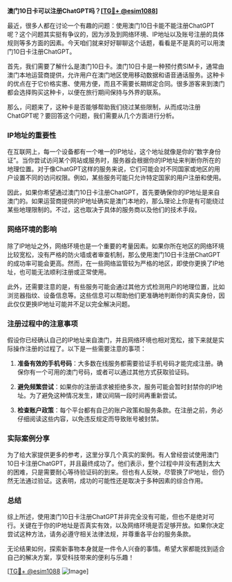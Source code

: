 **澳门10日卡可以注册ChatGPT吗？[[TG💪+ @esim1088](https://t.me/s/esim1088)]**

最近，很多人都在讨论一个有趣的问题：使用澳门10日卡能不能注册ChatGPT呢？这个问题其实挺有争议的，因为涉及到网络环境、IP地址以及账号注册的具体规则等多方面的因素。今天咱们就来好好聊聊这个话题，看看是不是真的可以用澳门10日卡注册ChatGPT。

首先，我们需要了解什么是澳门10日卡。澳门10日卡是一种预付费SIM卡，通常由澳门本地运营商提供，允许用户在澳门地区使用移动数据和语音通话服务。这种卡的优点在于它价格实惠、使用方便，而且不需要长期绑定合同。很多游客来到澳门都会选择购买这种卡，以便在旅行期间保持与外界的联系。

那么，问题来了，这种卡是否能够帮助我们绕过某些限制，从而成功注册ChatGPT呢？要回答这个问题，我们需要从几个方面进行分析。

### IP地址的重要性

在互联网上，每一个设备都有一个唯一的IP地址，这个地址就像是你的“数字身份证”。当你尝试访问某个网站或服务时，服务器会根据你的IP地址来判断你所在的地理位置。对于像ChatGPT这样的服务来说，它们可能会对不同国家或地区的用户设置不同的访问权限。例如，某些服务可能只允许特定国家的用户注册和使用。

因此，如果你希望通过澳门10日卡注册ChatGPT，首先要确保你的IP地址是来自澳门的。如果运营商提供的IP地址确实是澳门本地的，那么理论上你是有可能绕过某些地理限制的。不过，这也取决于具体的服务商以及他们的技术手段。

### 网络环境的影响

除了IP地址之外，网络环境也是一个重要的考量因素。如果你所在地区的网络环境比较宽松，没有严格的防火墙或者审查机制，那么使用澳门10日卡注册ChatGPT的成功率可能会更高。然而，在一些网络监管较为严格的地区，即使你更换了IP地址，也可能无法顺利注册或正常使用。

此外，还需要注意的是，有些服务可能会通过其他方式检测用户的地理位置，比如浏览器指纹、设备信息等。这些信息可以帮助他们更准确地判断你的真实身份，因此仅仅更换IP地址可能并不足以完全解决问题。

### 注册过程中的注意事项

假设你已经确认自己的IP地址来自澳门，并且网络环境也相对宽松，接下来就是实际操作注册的过程了。以下是一些需要注意的事项：

1. **准备有效的手机号码**：大多数在线服务都需要验证手机号码才能完成注册。确保你有一个可用的澳门号码，或者可以通过其他方式获取验证码。
   
2. **避免频繁尝试**：如果你的注册请求被拒绝多次，服务可能会暂时封禁你的IP地址。为了避免这种情况发生，建议间隔一段时间再重新尝试。

3. **检查账户政策**：每个平台都有自己的账户政策和服务条款。在注册之前，务必仔细阅读这些内容，以免违反规定而导致账号被封禁。

### 实际案例分享

为了给大家提供更多的参考，这里分享几个真实的案例。有人曾经尝试使用澳门10日卡注册ChatGPT，并且最终成功了。他们表示，整个过程中并没有遇到太大的困难，只是需要耐心等待验证码的到来。但也有人反映，尽管换了IP地址，但仍然无法通过验证。这表明，成功的可能性还是取决于多种因素的综合作用。

### 总结

综上所述，使用澳门10日卡注册ChatGPT并非完全没有可能，但也不是绝对可行。关键在于你的IP地址是否真实有效，以及网络环境是否足够开放。如果你决定尝试这种方法，请务必遵守相关法律法规，并尊重各平台的服务条款。

无论结果如何，探索新事物本身就是一件令人兴奋的事情。希望大家都能找到适合自己的解决方案，享受科技带来的便利与乐趣！

[[TG💪+ @esim1088](https://t.me/s/esim1088) ![Image](https://i.postimg.cc/4NQfJmqS/Snipaste-2025-05-13-00-14-12.png)]
